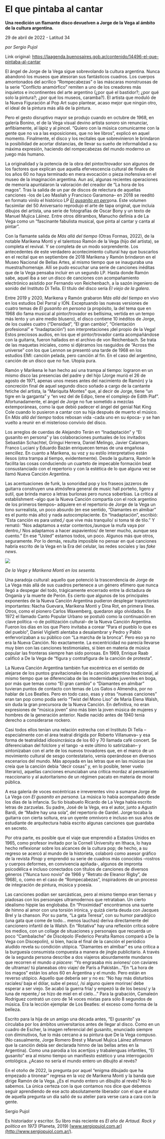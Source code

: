 # El que pintaba al cantar

**Una reedición un flamante disco devuelven a Jorge de la Vega al ámbito de la cultura argentina.**

29 de abril de 2022 - Latitud 34

_por Sergio Pujol_

Link original: https://laagenda.buenosaires.gob.ar/contenido/14496-el-que-pintaba-al-cantar



El ángel de Jorge de la Vega sigue sobrevolando la cultura argentina. Nunca abandonó los museos que atesoran sus fantásticos cuadros. Los cuerpos amontonados del acrílico “Rompecabezas” o las máscaras monstruosas de la serie “Conflicto anamórfico” remiten a uno de los creadores más inquietos e incontinentes del arte argentino (¿por qué el bastidor?; ¿por qué solo la pintura?; ¿por qué los museos, caramba?). El artista que moduló de la Nueva Figuración al Pop Art supo plantear, acaso mejor que ningún otro, el ideal de la pintura más allá de la pintura.




Pero el gesto disruptivo mayor se produjo cuando en octubre de 1968, en galería Bonino, el de la Vega visual devino artista sonoro sin renunciar, anfibiamente, al lápiz y al pincel. “Quiero con la música comunicarme con la gente que no va a las exposiciones, que no lee libros”, explicó en aquel momento. Finalmente, el disco y los recitales que sobrevinieron le brindaron la posibilidad de acortar distancias, de llevar su sueño de informalidad a su máxima expresión, haciendo del rompecabezas del mundo moderno un juego más humano.




La originalidad y la potencia de la obra del pintor/trovador son algunos de los factores que explican que aquella efervescencia cultural de finales de los años 60 no haya terminado en mera evocación o pieza inofensiva en el museo de la imaginación argentina. Aun así, algunas recientes operaciones de memoria apuntalaron la valoración del creador de “La hora de los magos”. Tras la salida de un par de discos de relectura de aquellas canciones -los de Leo Masliah y Francisco Garamona– en 2018 se reeditó en formato vinilo el histórico LP [*El gusanito en pers*](https://youtu.be/sHbPIjl-4DI)ona. Este volumen facsimilar del 50 Aniversario reprodujo el arte de tapa original, que incluía dibujos del artista, una serie de fotografías de Oscar Bony y un texto de Manuel Mujica Láinez. Entre otros ditirambos, Manucho definía a de La Vega como un “fascinante fabulista musical, que pinta al cantar y canta al pintar”.




Con la flamante salida de *Más allá del tiempo* (Otras Formas, 2022), de la notable Marikena Monti y el talentoso Ramón de la Vega (hijo del artista), se completa el revival. Y se completa de un modo sorprendente. Los antecedentes de este verdadero acontecimiento cultural hay que buscarlos en el recital que en septiembre de 2018 Marikena y Ramón brindaron en el Museo Nacional de Bellas Artes, al mismo tiempo que se inauguraba una muestra/homenaje. Allí se pudo escuchar una serie de canciones inéditas que de la Vega pensaba incluir en un segundo LP. Hasta donde Ramón sabe, aquel iba a ser un disco de canciones con acompañamiento electrónico asistido por Fernando von Reichenbach, a la sazón ingeniero de sonido del Instituto Di Tella. El título del disco sería *El viejo de la galera*.




Entre 2019 y 2020, Marikena y Ramón grabaron *Más allá del tiempo* en vivo en los estudios Del Parral y ION. Exceptuando las nuevas versiones de cuatro temas de *El gusanito en persona* (a propósito, la del tema que en 1968 dio fama musical al pintor/trovador es bellísima, vertida en un tempo más lento y un aire medio blusero), el disco contiene 10 inéditos de Jorge, de los cuales cuatro (“Densidad”, “El gran cambio”, “Orientación profesional” e “Inadaptación”) son interpretaciones ¡del propio de la Vega! Estos preciosos audios, en los que el pintor/trovador canta acompañándose con la guitarra, fueron hallados en el archivo de von Reichenbach. Se trata de las maquetas iniciales, como si dijéramos los rasguidos de “Across the universe” con los que Lennon se presentó una tarde de 1968 en los estudios EMI: canción pelada, pero canción al fin. En el caso del argentino, canción de un disco que no fue. Utopía pura.




Ramón y Marikena le han hecho así una trampa al tiempo: lograron en un mismo disco las presencias del padre y del hijo (Jorge murió el 26 de agosto de 1971, apenas unos meses antes del nacimiento de Ramón) y la concreción final de aquel segundo disco soñado a cargo de la cantante fetiche del artista, la “Mariquita Montes” que, al decir de Jorge, tiene “un tigre en la garganta” y “en vez del de Edipo, tiene el complejo de Edith Piaf”. Afortunadamente, el ángel de Jorge no fue sometido a mezclas extemporáneas, como la que debió padecer el ángel del genial Nat King Cole cuando lo pusieron a cantar con su hija después de muerto el músico. En *Más allá del tiempo* todos rebosan vida -cada uno en su época- y se han vuelto a reunir en el misterioso convivio del disco.




Los arreglos de cuerdas de Alejandro Terán en “Inadaptación” y “El gusanito en persona” y las colaboraciones puntuales de los invitados Sebastián Schachtel, Gringui Herrera, Daniel Melingo, Javier Calamaro, Franco Luciani y Eduardo Bazán enriquecen temas de una engañosa sencillez. En cuanto a Marikena, su voz y su estilo interpretativo están ilesos (otra trampa al tiempo, evidentemente). Desde la guitarra, Ramón le facilita las cosas conduciendo un cuarteto de impecable formación beat consustanciado con el repertorio y con la estética de lo que alguna vez se llamó Nueva Canción Argentina.




Las acentuaciones de funk, la sonoridad pop y los fraseos jazzeros de guitarra construyen una atmósfera general de music hall porteño, ligero y sutil, que brinda marco a letras burlonas pero nunca soberbias. La crítica al establishment –algo que la Nueva Canción compartía con el rock argentino de los primeros tiempos– adquiere en el repertorio de Jorge de la Vega un tono surrealista, un poco absurdo (en ese sentido, “Diamantes en almíbar” es el punto más alto) y nada autocomplaciente. En “Inadaptación”, escribió: “Esta canción es para usted,/ que vive más tranquilo/ si toma té de tilo.” Y remató: “Nos adaptamos a estar contentos,/aunque la mufa vaya por dentro,/ Nos adaptamos a hacer aspavientos/ de tener mucho, aunque sea cuento.” En ese “Usted” estamos todos, un poco. Algunos más que otros, seguramente. Por lo demás, resulta imposible no pensar en qué canciones habría escrito de la Vega en la Era del celular, las redes sociales y las *fake news*.




![](https://cdn.feater.me/files/images/214911/412a95c9-bd3f-4a4e-88b0-b6ad5dee68ce.jpeg)




*De la Vega y Marikena Monti en los sesenta.*




Una paradoja cultural: aquello que potenció la trascendencia de Jorge de La Vega más allá de sus cuadros pertenece a un género efímero que nunca llegó a despegar del todo, trágicamente encerrado entre la dictadura de Onganía y la muerte de Perón. Es cierto que algunos de los principales exponentes de la Nueva Canción Argentina pudieron desplegar trayectorias importantes: Nacha Guevara, Marikena Monti y Dina Rot, en primera línea. Otros, como el pionero Carlos Waxemberg, quedaron algo olvidados. En 1972 el llamado Canto Popular Urbano se postuló como la continuación en clave política –o de politización cultural– de la Nueva Canción Argentina. Fueron los días en los que Piero invitaba a corear “Para el pueblo lo que es del pueblo”, Daniel Viglietti alentaba a desalambrar y Pedro y Pablo enfervorizaban a su público con “La marcha de la bronca”. Pero eso ya no era la Nueva Canción. No exactamente. La excentricidad no parecía llevarse muy bien con las canciones testimoniales, si bien en materia de música popular las fronteras siempre han sido porosas. En 1969, Enrique Raab calificó a De la Vega de “figura y contrafigura de la canción de protesta”.




La Nueva Canción Argentina también fue excéntrica en el sentido de alejarse de los puntos gravitacionales de la canción argentina tradicional, al mismo tiempo que se diferenciaba de las modernidades juveniles en boga, por más que temas como “El gran cambio” o “Diamantes en almíbar” tuvieran puntos de contacto con temas de Los Gatos o Almendra, por no hablar de Los Beatles. Pero en todo caso, esas y otras “nuevas canciones” eran tan pop como podía serlo “Twist del Mono Liso” de María Elena Walsh, sin duda la gran precursora de la Nueva Canción. En definitiva, no eran expresiones de “música joven” sino más bien la joven música de mujeres y hombres de la generación anterior. Nadie nacido antes de 1940 tenía derecho a considerarse rockero.




Casi todos ellos tenían una relación estrecha con el Instituto Di Tella –especialmente con el área teatral dirigida por Roberto Villanueva– y esa forma de teatralidad idiosincrásica de los 60 y 70 llamada café concert. Se diferenciaban del folclore y el tango -a este último lo satirizaban– y sintonizaban con el arte de los nuevos trovadores que, en el marco de un movimiento cultural de sesgo contestatario, venía operándose en diversos escenarios del mundo. Más apoyada en las letras que en las músicas (se creía que la canción debía “decir cosas” y, en lo posible, tener vuelo literario), aquellas canciones enunciaban una crítica mordaz al pensamiento reaccionario y al autoritarismo de un régimen pacato en materia de moral pública.




A esa galería de voces excéntricas e irreverentes vino a sumarse Jorge de La Vega con *El gusanito en persona*. La música lo había acompañado desde los días de la infancia. Su tío bisabuelo Ricardo de La Vega había escrito letras de zarzuelas. Su padre, José de la Vega, era el autor, junto a Agustín Bardi, de “Madre hay una sola”, del repertorio de Gardel. Jorge tocaba la guitarra con cierta soltura, era un oyente omnívoro e incluso en sus años de estudiante de arquitectura había escrito algunas canciones que guardaba en secreto.




Por otra parte, es posible que el viaje que emprendió a Estados Unidos en 1965, como profesor invitado por la Cornell University en Ithaca, lo haya hecho reflexionar sobre los alcances de la cultura pop; de hecho, a su regreso se acercó al mundo de la historieta, colaboró como asesor gráfico de la revista *Pinap* y emprendió su serie de cuadros más conocidos –rostros y cuerpos deformes, en convivencia apiñada-, algunos de impronta psicodélica e incluso conectados con títulos de canciones de diversos géneros (“Nunca tuvo novio” de 1966 y “Retrato de Eleanor Rigby”, de 1968), o, como en el caso de “Rompecabezas”, inspiradores de un proceso de integración de pintura, música y poesía.




Las canciones podían ser sarcásticas, pero al mismo tiempo eran tiernas y piadosas con los personajes ultramodernos que retrataban. Un cierto idealismo hippie las englobaba. En “Proximidad” encontramos una suerte de himno al amor con una torsión irónica, y quizá cierta deuda con Jacques Brel y la chanson. Por su parte, “La gata Teresa”, con su humor paradójico (una gata que come de todo… menos lauchas) deriva directamente del cancionero infantil de la Walsh. En “Rotativa” hay una reflexión crítica sobre los medios, con un collage de situaciones y personajes que recuerda un poco “Cambalache” de Discépolo (Federico Peralta Ramos comparó a De la Vega con Discepolín), si bien, hacia el final de la canción el periódico aludido revela su condición utópica. “Diamantes en almíbar” es una crítica a la burguesía consumista compuesta a manera de jingle publicitario. A través de la segunda persona describe a dos viajeros absurdamente mundanos que recorren el mundo *a piacere*: “Yo engrasaba mis aviones/ con caviares de ultramar/ tú planeabas otro viaje/ de París a Pakistán…”En “La hora de los magos” están los años 60 en Argentina y el mundo. Pero están en reverso utópico. Aquello que debería ser y no es: “No hay más disturbios raciales/ baja el dólar, sube el peso/, /si alguno quiere morirse/ debe esperar a ser viejo. Se acabó la guerra fría/ y empezó la de los besos/ y la luna de repente,/ se hizo de miel en el cielo…” Para la grabación, Camaleón Rodríguez contrató un coro de 14 voces mixtas para sólo 8 segundos de música. Era la lección ejemplar de Los Beatles: el exceso como forma de la belleza.




Escrito para la hija de un amigo una década antes, “El gusanito” ya circulaba por los ámbitos universitarios antes de llegar al disco. Como en un cuadro de Escher, la imagen referencial del gusanito, enunciado siempre con diminutivos, fue lo más cercano a su pintura que De la Vega compuso. (No casualmente, Jorge Romero Brest y Manuel Mujica Láinez afirmaron que la canción debía ser declarada himno de las bellas artes en la Argentina). Como una parodia a los acertijos y trabalenguas infantiles, “El gusanito” era al mismo tiempo un manifiesto estético y una interrogación ontológica. ¿Acaso no sería el mundo entero un dibujito al revés?




En el otoño de 2022, la pregunta por aquel “enigma dibujado que ha empezado a tironear” regresa en la voz de Marikena Monti y la banda que dirige Ramón de la Vega. ¿Es el mundo entero un dibujito al revés? No lo sabemos. La única certeza con la que contamos nos dice que debemos seguir aprendiendo de ese acto absolutamente liberador con el que el autor de aquella pregunta un día salió de su atelier para verse cara a cara con la gente.




Sergio Pujol




Es historiador y escritor. Su libro más reciente es *El año de Artaud. Rock y política en 1973* (Planeta, 2019) [www.sergiopujol.com.ar](http://www.sergiopujol.com.ar/).



